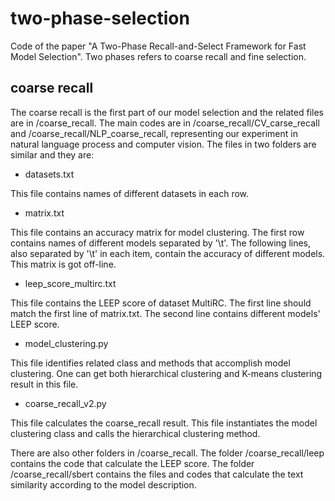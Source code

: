 # two-phase-selection

Code of the paper "A Two-Phase Recall-and-Select Framework for Fast Model Selection". Two phases refers to coarse recall and fine selection.

## coarse recall

The coarse recall is the first part of our model selection and the related files are in /coarse_recall. The main codes are in /coarse_recall/CV_carse_recall and /coarse_recall/NLP_coarse_recall, representing our experiment in natural language process and computer vision. The files in two folders are similar and they are:

- datasets.txt 

This file contains names of different datasets in each row.

- matrix.txt

This file contains an accuracy matrix for model clustering. The first row contains names of different models separated by '\t'.  The following lines, also separated by '\t' in each item, contain the accuracy of different models. This matrix is got off-line.

- leep_score_multirc.txt

This file contains the LEEP score of dataset MultiRC. The first line should match the first line of matrix.txt. The second line contains different models' LEEP score.

- model_clustering.py

This file identifies related class and methods that accomplish model clustering. One can get both hierarchical clustering and K-means clustering result in this file.

- coarse_recall_v2.py

This file calculates the coarse_recall result. This file instantiates the model clustering class and calls the hierarchical clustering method.

There are also other folders in /coarse_recall. The folder /coarse_recall/leep contains the code that calculate the LEEP score. The folder /coarse_recall/sbert contains the files and codes that calculate the text similarity according to the model description.
